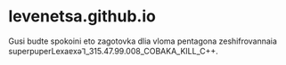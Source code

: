 # levenetsa.github.io
Gusi budte spokoini eto zagotovka dlia vloma pentagona zeshifrovannaia superpuperLexaɐxǝ⅂_315.47.99.008_COBAKA_KILL_C++.
